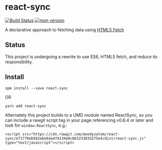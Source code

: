 # react-sync
[![Build Status](https://travis-ci.org/moodysalem/react-sync.svg)](https://travis-ci.org/moodysalem/react-sync)
[![npm version](https://img.shields.io/npm/v/react-sync.svg)](https://www.npmjs.com/package/react-sync)

A declarative approach to fetching data using [HTML5 Fetch](https://developer.mozilla.org/en-US/docs/Web/API/Fetch_API)

## Status
This project is undergoing a rewrite to use ES6, HTML5 fetch, and reduce its responsibility.

## Install
`npm install --save react-sync`

OR

`yarn add react-sync`

Alternately this project builds to a UMD module named ReactSync, so you can include a rawgit script tag in your page referencing v0.6.4 or later and look for `window.ReactSync`, e.g.: 

`<script src="https://cdn.rawgit.com/moodysalem/react-sync/ef1770eb582abe6da474134e0c663233833275e4/dist/react-sync.js" type="text/javascript"></script>`
